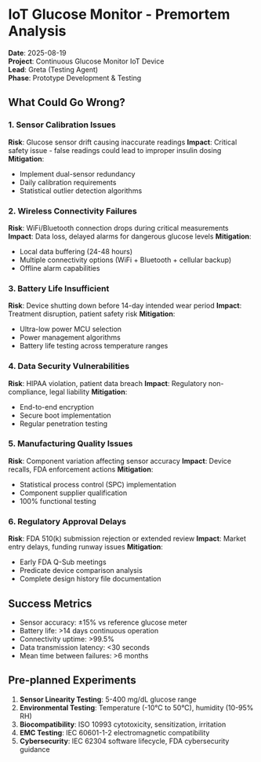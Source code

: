 # IoT Glucose Monitor - Premortem Analysis
**Date**: 2025-08-19  
**Project**: Continuous Glucose Monitor IoT Device  
**Lead**: Greta (Testing Agent)  
**Phase**: Prototype Development & Testing

## What Could Go Wrong?

### 1. Sensor Calibration Issues
**Risk**: Glucose sensor drift causing inaccurate readings
**Impact**: Critical safety issue - false readings could lead to improper insulin dosing
**Mitigation**: 
- Implement dual-sensor redundancy
- Daily calibration requirements
- Statistical outlier detection algorithms

### 2. Wireless Connectivity Failures
**Risk**: WiFi/Bluetooth connection drops during critical measurements
**Impact**: Data loss, delayed alarms for dangerous glucose levels
**Mitigation**:
- Local data buffering (24-48 hours)
- Multiple connectivity options (WiFi + Bluetooth + cellular backup)
- Offline alarm capabilities

### 3. Battery Life Insufficient
**Risk**: Device shutting down before 14-day intended wear period
**Impact**: Treatment disruption, patient safety risk
**Mitigation**:
- Ultra-low power MCU selection
- Power management algorithms
- Battery life testing across temperature ranges

### 4. Data Security Vulnerabilities
**Risk**: HIPAA violation, patient data breach
**Impact**: Regulatory non-compliance, legal liability
**Mitigation**:
- End-to-end encryption
- Secure boot implementation
- Regular penetration testing

### 5. Manufacturing Quality Issues
**Risk**: Component variation affecting sensor accuracy
**Impact**: Device recalls, FDA enforcement actions
**Mitigation**:
- Statistical process control (SPC) implementation
- Component supplier qualification
- 100% functional testing

### 6. Regulatory Approval Delays
**Risk**: FDA 510(k) submission rejection or extended review
**Impact**: Market entry delays, funding runway issues
**Mitigation**:
- Early FDA Q-Sub meetings
- Predicate device comparison analysis
- Complete design history file documentation

## Success Metrics
- Sensor accuracy: ±15% vs reference glucose meter
- Battery life: >14 days continuous operation
- Connectivity uptime: >99.5%
- Data transmission latency: <30 seconds
- Mean time between failures: >6 months

## Pre-planned Experiments
1. **Sensor Linearity Testing**: 5-400 mg/dL glucose range
2. **Environmental Testing**: Temperature (-10°C to 50°C), humidity (10-95% RH)
3. **Biocompatibility**: ISO 10993 cytotoxicity, sensitization, irritation
4. **EMC Testing**: IEC 60601-1-2 electromagnetic compatibility
5. **Cybersecurity**: IEC 62304 software lifecycle, FDA cybersecurity guidance